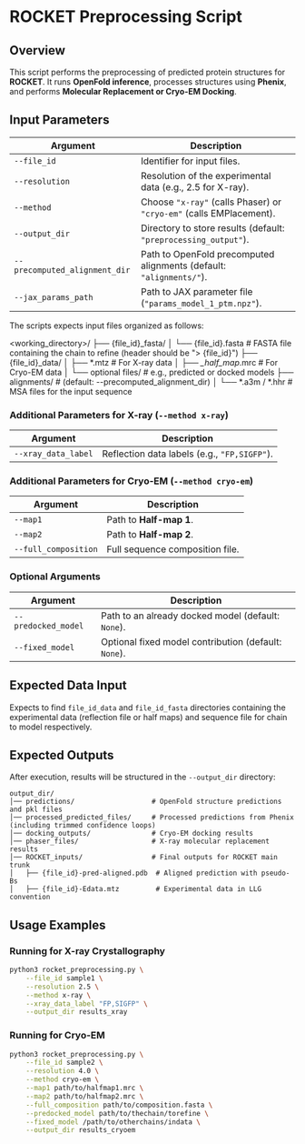 # ROCKET Preprocessing Script

## Overview
This script performs the preprocessing of predicted protein structures for **ROCKET**. It runs **OpenFold inference**, processes structures using **Phenix**, and performs **Molecular Replacement or Cryo-EM Docking**.

## Input Parameters
| Argument | Description |
|----------|------------|
| `--file_id` | Identifier for input files. |
| `--resolution` | Resolution of the experimental data (e.g., 2.5 for X-ray). |
| `--method` | Choose `"x-ray"` (calls Phaser) or `"cryo-em"` (calls EMPlacement). |
| `--output_dir` | Directory to store results (default: `"preprocessing_output"`). |
| `--precomputed_alignment_dir` | Path to OpenFold precomputed alignments (default: `"alignments/"`). |
| `--jax_params_path` | Path to JAX parameter file (`"params_model_1_ptm.npz"`). |


The scripts expects input files organized as follows:

<working_directory>/
├── {file_id}_fasta/
│   └── {file_id}.fasta     # FASTA file containing the chain to refine (header should be "> {file_id}")
├── {file_id}_data/
│   ├── *.mtz               # For X-ray data 
│   ├── *_half_map*.mrc     # For Cryo-EM data
│   └── optional files/     # e.g., predicted or docked models
├── alignments/             # (default: --precomputed_alignment_dir)
│   └── *.a3m / *.hhr       # MSA files for the input sequence



### Additional Parameters for X-ray (`--method x-ray`)
| Argument | Description |
|----------|------------|
| `--xray_data_label` | Reflection data labels (e.g., `"FP,SIGFP"`). |

### Additional Parameters for Cryo-EM (`--method cryo-em`)
| Argument | Description |
|----------|------------|
| `--map1` | Path to **Half-map 1**. |
| `--map2` | Path to **Half-map 2**. |
| `--full_composition` | Full sequence composition file. |

### Optional Arguments
| Argument | Description |
|----------|------------|
| `--predocked_model` | Path to an already docked model (default: `None`). |
| `--fixed_model` | Optional fixed model contribution (default: `None`). |

## Expected Data Input

Expects to find `file_id_data` and `file_id_fasta` directories containing the experimental data (reflection file or half maps) and sequence file for chain to model respectively.

## Expected Outputs
After execution, results will be structured in the `--output_dir` directory:

```
output_dir/
│── predictions/                   # OpenFold structure predictions and pkl files
│── processed_predicted_files/     # Processed predictions from Phenix (including trimmed confidence loops)
│── docking_outputs/               # Cryo-EM docking results
│── phaser_files/                  # X-ray molecular replacement results
│── ROCKET_inputs/                 # Final outputs for ROCKET main trunk
│   ├── {file_id}-pred-aligned.pdb  # Aligned prediction with pseudo-Bs
│   ├── {file_id}-Edata.mtz         # Experimental data in LLG convention
```

## Usage Examples
### Running for X-ray Crystallography
```bash
python3 rocket_preprocessing.py \
    --file_id sample1 \
    --resolution 2.5 \
    --method x-ray \
    --xray_data_label "FP,SIGFP" \
    --output_dir results_xray
```

### Running for Cryo-EM
```bash
python3 rocket_preprocessing.py \
    --file_id sample2 \
    --resolution 4.0 \
    --method cryo-em \
    --map1 path/to/halfmap1.mrc \
    --map2 path/to/halfmap2.mrc \
    --full_composition path/to/composition.fasta \
    --predocked_model path/to/thechain/torefine \
    --fixed_model /path/to/otherchains/indata \
    --output_dir results_cryoem
```


